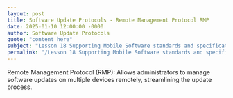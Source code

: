 ```yaml
---
layout: post
title: Software Update Protocols - Remote Management Protocol RMP
date: 2025-01-10 12:00:00 -0000
author: Software Update Protocols
quote: "content here"
subject: "Lesson 18 Supporting Mobile Software standards and specifications"
permalink: "/Lesson 18 Supporting Mobile Software standards and specifications/Software Update Protocols/Software Update Protocols - Remote Management Protocol RMP"
---
```


Remote Management Protocol (RMP): Allows administrators to manage software updates on multiple devices remotely, streamlining the update process.
